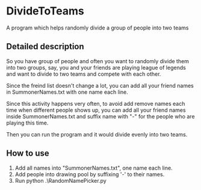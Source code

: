 # DivideToTeams
A program which helps randomly divide a group of people into two teams


## Detailed description
So you have group of people and often you want to randomly divide them into two groups, say, you and your friends are playing league of legends and want to divide to two teams and compete with each other.

Since the freind list doesn't change a lot, you can add all your friend names in SummonerNames.txt with one name each line.

Since this activity happens very often, to avoid add remove names each time when different people shows up, you can add all your friend names inside SummonerNames.txt and suffix name with "-" for the people who are playing this time.

Then you can run the program and it would divide evenly into two teams.

## How to use
1. Add all names into "SummonerNames.txt", one name each line.
2. Add people into drawing pool by suffixing '-' to their names.
3. Run python .\RandomNamePicker.py